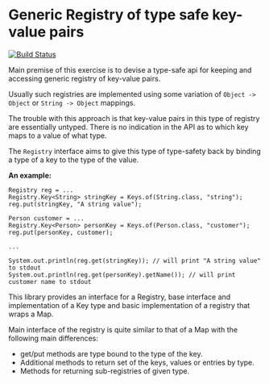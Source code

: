 Generic Registry of type safe key-value pairs
=============================================

[![Build Status](https://drone.io/github.com/luolong/Registry/status.png)](https://drone.io/github.com/luolong/Registry/latest)

Main premise of this exercise is to devise a type-safe api for keeping and accessing generic registry of key-value pairs.

Usually such registries are implemented using some variation of `Object -> Object` or `String -> Object` mappings.

The trouble with this approach is that key-value pairs in this type of registry are essentially untyped. 
There is no indication in the API as to which key maps to a value of what type.

The `Registry` interface aims to give this type of type-safety back by binding a type of a key to the type of the value.

**An example:**

    Registry reg = ...
    Registry.Key<String> stringKey = Keys.of(String.class, "string");
    reg.put(stringKey, "A string value");
    
    Person customer = ...
    Registry.Key<Person> personKey = Keys.of(Person.class, "customer");
    reg.put(personKey, customer);
    
    ...
    
    System.out.println(reg.get(stringKey)); // will print "A string value" to stdout
    System.out.println(reg.get(personKey).getName()); // will print customer name to stdout

This library provides an interface for a Registry, base interface and implementation of a Key type and basic implementation 
of a registry that wraps a Map.

Main interface of the registry is quite similar to that of a Map with the following main differences:

* get/put methods are type bound to the type of the key.
* Additional methods to return set of the keys, values or entries by type.
* Methods for returning sub-registries of given type.

